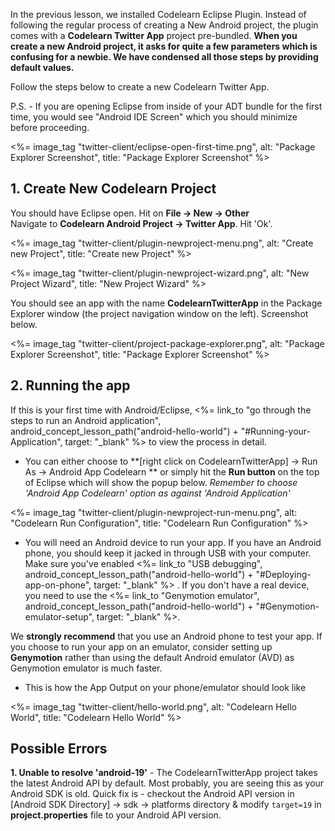 
In the previous lesson, we installed Codelearn Eclipse Plugin. Instead of following the regular process of creating a New Android project, the plugin comes with a **Codelearn Twitter App** project pre-bundled. **When you create a new Android project, it asks for quite a few parameters which is confusing for a newbie. We have condensed all those steps by providing default values.** 

Follow the steps below to create a new Codelearn Twitter App.

P.S. - If you are opening Eclipse from inside of your ADT bundle for the first time, you would see "Android IDE Screen" which you should minimize before proceeding.

<p><%= image_tag "twitter-client/eclipse-open-first-time.png", alt: "Package Explorer Screenshot", title: "Package Explorer Screenshot" %></p>

## 1. Create New Codelearn Project 

<div class="row-fluid">
	<div class="span6">
		You should have Eclipse open. Hit on <strong>File -> New -> Other</strong>
	</div>
	<div class="span6">
		Navigate to <strong>Codelearn Android Project -> Twitter App</strong>. Hit 'Ok'.
	</div>
</div>
<div class="row-fluid">
	<div class="span6">
		<p><%= image_tag "twitter-client/plugin-newproject-menu.png", alt: "Create new Project", title: "Create new Project" %></p>
	</div>
	<div class="span6">
		<p><%= image_tag "twitter-client/plugin-newproject-wizard.png", alt: "New Project Wizard", title: "New Project Wizard" %></p>
	</div>
</div>

<p>You should see an app with the name <strong>CodelearnTwitterApp</strong> in the Package Explorer window (the project navigation window on the left). Screenshot below.</p>
<p><%= image_tag "twitter-client/project-package-explorer.png", alt: "Package Explorer Screenshot", title: "Package Explorer Screenshot" %></p>

## 2. Running the app


<div class="well">If this is your first time with Android/Eclipse, <%= link_to "go through the steps to run an Android application", android_concept_lesson_path("android-hello-world") + "#Running-your-Application", target: "_blank" %> to view the process in detail.</div>

* You can either choose to **[right click on CodelearnTwitterApp] -> Run As -> Android App Codelearn ** or simply hit the **Run button** on the top of Eclipse which will show the popup below. *Remember to choose 'Android App Codelearn' option as against 'Android Application'*
<p>
<%= image_tag "twitter-client/plugin-newproject-run-menu.png", alt: "Codelearn Run Configuration", title: "Codelearn Run Configuration" %>
</p>

* You will need an Android device to run your app. If you have an Android phone, you should keep it jacked in through USB with your computer. Make sure you've enabled <%= link_to "USB debugging", android_concept_lesson_path("android-hello-world") + "#Deploying-app-on-phone", target: "_blank" %> . If you don't have a real device, you need to use the <%= link_to "Genymotion emulator", android_concept_lesson_path("android-hello-world") + "#Genymotion-emulator-setup", target: "_blank" %>. 

<div class="alert alert-info">We <b>strongly recommend</b> that you use an Android phone to test your app. If you choose to run your app on an emulator, consider setting up <b>Genymotion</b> rather than using the default Android emulator (AVD) as Genymotion emulator is much faster.</div>

* This is how the App Output on your phone/emulator should look like 

<%= image_tag "twitter-client/hello-world.png", alt: "Codelearn Hello World", title: "Codelearn Hello World" %>


## Possible Errors

**1. Unable to resolve 'android-19'** - The CodelearnTwitterApp project takes the latest Android API by default. Most probably, you are seeing this as your Android SDK is old. Quick fix is - checkout the Android API version in [Android SDK Directory] -> sdk -> platforms directory & modify `target=19` in **project.properties** file to your Android API version. 
